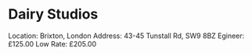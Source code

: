 # Dairy Studios

Location: Brixton, London
Address: 43-45 Tunstall Rd, SW9 8BZ
Egineer: £125.00
Low Rate: £205.00